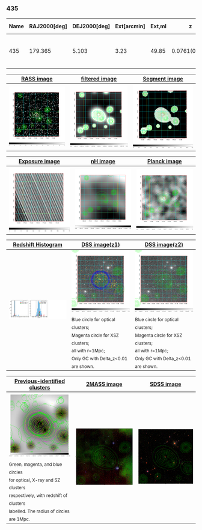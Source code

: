 <div STYLE="page-break-after: always;"></div>

### 435

|Name|RAJ2000[deg]|DEJ2000[deg] |Ext[arcmin]| Ext,ml | z | z_src| C|GC(XSZ,Delta_z<0.01)| GC(OPT,Delta_z<0.01)|GC| R_sig[arcmin] | R500[arcmin] | R500[Mpc]| CRsig[c/s] | CR500[c/s] |L500[1E44 erg/s]|F500[1E-12 erg/s/cm^2]| M500[1E14 Msun]|Tx[keV]|Cnt_sig|Beta|Rc[arcmin]|Comment|Alias|
|---|---|---|---|---|---|------|---|--------|---------|----------|---|---|---|---|---|---|---|---|---|---|---|---|---|---|
|435| 179.365| 5.103| 3.23| 49.85| 0.0761(0.005)| z1, z_xsz| B| L03, MCXC| A, N, RM, W| A, F20, L03, MCXC, N, W| 12.700| 9.323| 0.807| 0.220(0.032)| 0.211(0.031)| 0.573(0.057)| 4.034(0.402)| 1.61(0.08)| 2.94(0.09)| 94.1| 0.813(-0.156+0.129)| 6.161(-1.451+1.111)| -| k400|

|[RASS image](../image/435/435_img.pdf)|[filtered image](../image/435/435_fil.pdf)|[Segment image](../image/435/435_seg.pdf)|
|-------------------|--------------------|-------------------|
| <img src="../image/435/435_img.png" width="300">  | <img src="../image/435/435_fil.png" width="300">   | <img src="../image/435/435_seg.png" width="300">  |

|[Exposure image](../image/435/435_mex.pdf)| [nH image](../image/435/435_nh.pdf)| [Planck image](../image/435/435_p.pdf)|
|-------------------|--------------------|-------------------|
|<img src="../image/435/435_mex.png" width="300">   | <img src="../image/435/435_nh.png" width="300">    | <img src="../image/435/435_p.png" width="300"> |

|[Redshift Histogram](../image/435/435_zg.pdf) | [DSS image(z1)](../image/435/435_dss_z1.pdf)      |  [DSS image(z2)](../image/435/435_dss_z2.pdf)    |
|-------------------|--------------------|-------------------|
|<img src="../image/435/435_zg.png" width="300"> |<img src="../image/435/435_dss_z1.png" width="300"> <sub><br>Blue circle for optical clusters; <br>Magenta circle for XSZ clusters; <br>all with r=1Mpc; <br>Only GC with Delta_z<0.01 are shown. </sub>| <img src="../image/435/435_dss_z2.png" width="300"><sub><br>Blue circle for optical clusters; <br>Magenta circle for XSZ clusters; <br>all with r=1Mpc; <br>Only GC with Delta_z<0.01 are shown. </sub> |

|[Previous-identified clusters](../image/435/435_gc.pdf) | [2MASS image](../image/435/435_2mass.pdf)      |[SDSS image](../image/435/435_sdss.pdf)   |
|-------------------|-------------------|-------------------|
|<img src=../image/435/435_gc.png width="300"> <br><sub>Green, magenta, and blue circles <br>for optical, X-ray and SZ clusters <br>respectively, with redshift of clusters <br>labelled. The radius of circles <br>are 1Mpc.</sub>|<img src="../image/435/435_2mass.png" width="300">  | <img src="../image/435/435_sdss.png" width="300">  |





